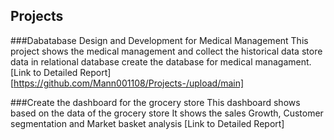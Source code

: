 ## Projects

###Dabatabase Design and Development for Medical Management
This project shows the medical management and collect the historical data 
store data  in relational database 
create the database for medical managament.
[Link to Detailed Report] [https://github.com/Mann001108/Projects-/upload/main]

###Create the dashboard for the grocery store 
This dashboard shows based on the data of the grocery store 
It shows the sales Growth, Customer segmentation and Market basket analysis 
[Link to Detailed Report] 
